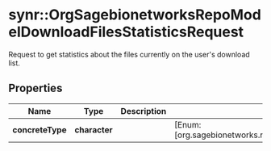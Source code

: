 # synr::OrgSagebionetworksRepoModelDownloadFilesStatisticsRequest

Request to get statistics about the files currently on the user's download list.

## Properties
Name | Type | Description | Notes
------------ | ------------- | ------------- | -------------
**concreteType** | **character** |  | [Enum: [org.sagebionetworks.repo.model.download.FilesStatisticsRequest]] 


